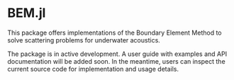 # BEM.jl

This package offers implementations of the Boundary Element Method to solve scattering problems for
underwater acoustics. 

The package is in active development. A user guide with examples and API documentation will be added soon. 
In the meantime, users can inspect the current source code for implementation and usage details.
